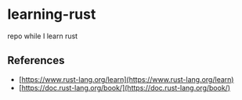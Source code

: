# learning-rust

repo while I learn rust

## References

- [https://www.rust-lang.org/learn](https://www.rust-lang.org/learn)
- [https://doc.rust-lang.org/book/](https://doc.rust-lang.org/book/)
